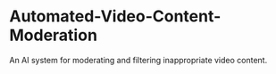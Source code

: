 # Automated-Video-Content-Moderation
An AI system for moderating and filtering inappropriate video content.
